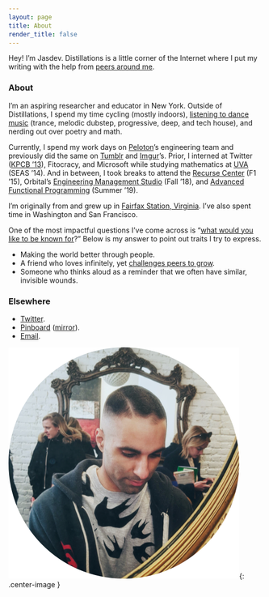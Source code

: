 ```yaml
---
layout: page
title: About
render_title: false
---
```


Hey! I’m Jasdev. Distillations is a little corner of the Internet where I put my writing with the help from [peers around me](/village).

### About

I’m an aspiring researcher and educator in New York. Outside of Distillations, I spend my time cycling (mostly indoors), [listening to dance music](https://soundcloud.com/jasdev-singh) (trance, melodic dubstep, progressive, deep, and tech house), and nerding out over poetry and math.

Currently, I spend my work days on [Peloton](https://www.onepeloton.com/)’s engineering team and previously did the same on [Tumblr](https://www.tumblr.com/) and [Imgur](https://imgur.com/)’s. Prior, I interned at Twitter ([KPCB ’13](http://kpcbfellows.com/)), Fitocracy, and Microsoft while studying mathematics at [UVA](http://www.virginia.edu/) (SEAS ’14). And in between, I took breaks to attend the [Recurse Center](https://www.recurse.com) (F1 ’15), Orbital’s [Engineering Management Studio](https://orbital.nyc/studios/) (Fall ’18), and [Advanced Functional Programming](http://afp.school) (Summer ’19).

I’m originally from and grew up in [Fairfax Station, Virginia](http://en.wikipedia.org/wiki/Fairfax_Station,_Virginia). I’ve also spent time in Washington and San Francisco.

One of the most impactful questions I’ve come across is “[what would you like to be known for](https://overcast.fm/+Fg9IeSC2o/0:37)?” Below is my answer to point out traits I try to express.

- Making the world better through people.
- A friend who loves infinitely, yet [challenges peers to grow](https://pinboard.in/u:jasdev/b:545f16fe01bd).
- Someone who thinks aloud as a reminder that we often have similar, invisible wounds.

### Elsewhere

- [Twitter](https://twitter.com/jasdev).
- [Pinboard](https://pinboard.in/u:jasdev) ([mirror](https://twitter.com/_substrate)).
- [Email](mailto:j@jasdev.me).

![](/public/images/about-pic.png){: .center-image }